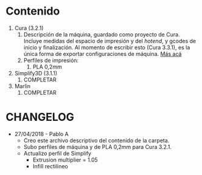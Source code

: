 # Contenido #

1. Cura (3.2.1)
    1. Descripción de la máquina, guardado como proyecto de Cura. Incluye medidas del espacio de impresión y del _hotend_, y gcodes de inicio y finalización. Al momento de escribir esto (Cura 3.3.1), es la única forma de exportar configuraciones de máquina. [Más acá](https://github.com/Ultimaker/Cura/issues/3568)
    2. Perfiles de impresión:
        1. PLA 0,2mm
2. Simplify3D (3.1.1)
    1. COMPLETAR
3. Marlin
    1. COMPLETAR


# CHANGELOG #

* 27/04/2018 - Pablo A
    * Creo este archivo descriptivo del contenido de la carpeta.
    * Subo perfiles de máquina y de PLA 0,2mm para Cura 3.2.1.
    * Actualizo perfil de Simplify
        * Extrusion multiplier = 1.05
        * Infill rectilineo



